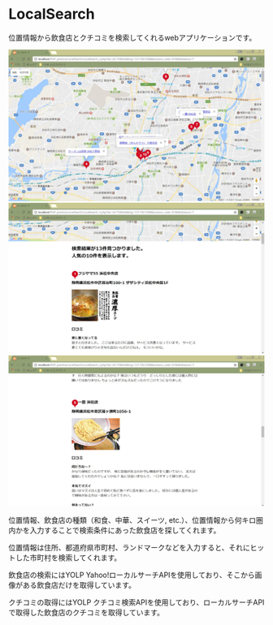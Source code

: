 # LocalSearch
位置情報から飲食店とクチコミを検索してくれるwebアプリケーションです。

<img title="image_1" src="https://github.com/YusukeSuzuki1213/LocalSearch/blob/master/readme_images/LocalSearch_1.JPG">
<img title="image_1" src="https://github.com/YusukeSuzuki1213/LocalSearch/blob/master/readme_images/LocalSearch_2.JPG">
<img title="image_1" src="https://github.com/YusukeSuzuki1213/LocalSearch/blob/master/readme_images/LocalSearch_3.JPG">


位置情報、飲食店の種類（和食、中華、スイーツ, etc.）、位置情報から何キロ圏内かを入力することで検索条件にあった飲食店を探してくれます。  

位置情報は住所、都道府県市町村、ランドマークなどを入力すると、それにヒットした市町村を検索してくれます。  

飲食店の検索にはYOLP Yahoo!ローカルサーチAPIを使用しており、そこから画像がある飲食店だけを取得しています。  

クチコミの取得にはYOLP クチコミ検索APIを使用しており、ローカルサーチAPIで取得した飲食店のクチコミを取得しています。
